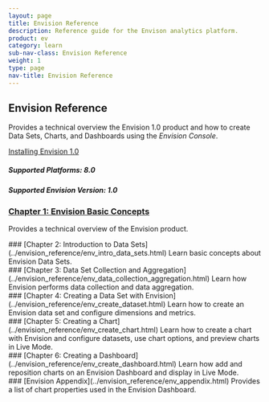 ```yaml
---
layout: page
title: Envision Reference
description: Reference guide for the Envison analytics platform.
product: ev
category: learn
sub-nav-class: Envision Reference
weight: 1
type: page
nav-title: Envision Reference
---
```


## Envision Reference
Provides a technical overview the Envision 1.0 product and how to create Data Sets, Charts, and Dashboards using the *Envision Console*. 

<a href="../envision_install/installing_envision.htm" class="button secondary">Installing Envision 1.0</a>

<h5 class="stamp">Supported Platforms: 8.0</h5><h5 class="stamp">Supported Envision Version: 1.0</h5>

<div class = "divider1"></div>

### [Chapter 1: Envision Basic Concepts](../envision_reference/env_basic_concepts.html)
Provides a technical overview of the Envision product. 
<div class = "divider1"></div>
### [Chapter 2: Introduction to Data Sets](../envision_reference/env_intro_data_sets.html)
Learn basic concepts about Envision Data Sets.
<div class = "divider1"></div>
### [Chapter 3: Data Set Collection and Aggregation](../envision_reference/env_data_collection_aggregation.html)
Learn how Envision performs data collection and data aggregation.
<div class = "divider1"></div>
### [Chapter 4: Creating a Data Set with Envision](../envision_reference/env_create_dataset.html)
Learn how to create an Envision data set and configure dimensions and metrics.
<div class = "divider1"></div>
### [Chapter 5: Creating a Chart](../envision_reference/env_create_chart.html)
Learn how to create a chart with Envision and configure datasets, use chart options, and preview charts in Live Mode.
<div class = "divider1"></div>
### [Chapter 6: Creating a Dashboard](../envision_reference/env_create_dashboard.html)
Learn how add and reposition charts on an Envision Dashboard and display in Live Mode.
<div class = "divider1"></div>
### [Envision Appendix](../envision_reference/env_appendix.html)
Provides a list of chart properties used in the Envision Dashboard.
<div class = "divider1"></div>


